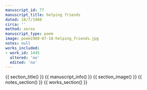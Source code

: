 ```yaml
---
manuscript_id: 77
manuscript_title: helping friends
dated: 18/7/1980
circa: ''
method: xerox
manuscript_type: poem
image: poem1980-07-18-helping_friends.jpg
notes: null
works_included:
- work_id: 1445
  altered: 'no'
  edited: 'no'
---
```


{{ section_title() }}
{{ manuscript_info() }}
{{ section_image() }}
{{ notes_section() }}
{{ works_section() }}
